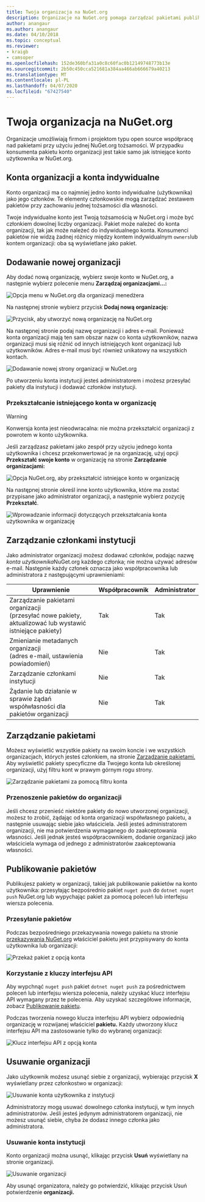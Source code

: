 ```yaml
---
title: Twoja organizacja na NuGet.org
description: Organizacje na NuGet.org pomaga zarządzać pakietami publikowanych przez grupę lub w środowisku zespołowym, firmowym.
author: anangaur
ms.author: anangaur
ms.date: 04/10/2018
ms.topic: conceptual
ms.reviewer:
- kraigb
- camsoper
ms.openlocfilehash: 152de360bfa31a0c8c60fac0b12149748773b13e
ms.sourcegitcommit: 2b50c450cca521681a384aa466ab666679a40213
ms.translationtype: MT
ms.contentlocale: pl-PL
ms.lasthandoff: 04/07/2020
ms.locfileid: "67427540"
---
```

# <a name="your-organization-on-nugetorg"></a>Twoja organizacja na NuGet.org

Organizacje umożliwiają firmom i projektom typu open source współpracę nad pakietami przy użyciu jednej NuGet.org tożsamości. W przypadku konsumenta pakietu konto organizacji jest takie samo jak istniejące konto użytkownika w NuGet.org.

## <a name="organization-accounts-vs-individual-accounts"></a>Konta organizacji a konta indywidualne

Konto organizacji ma co najmniej jedno konto indywidualne (użytkownika) jako jego członków. Te elementy członkowskie mogą zarządzać zestawem pakietów przy zachowaniu jednej tożsamości dla własności.

Twoje indywidualne konto jest Twoją tożsamością w NuGet.org i może być członkiem dowolnej liczby organizacji. Pakiet może należeć do konta organizacji, tak jak może należeć do indywidualnego konta. Konsumenci pakietów nie widzą żadnej różnicy między kontem indywidualnym `owners`lub kontem organizacji: oba są wyświetlane jako pakiet.

## <a name="adding-a-new-organization"></a>Dodawanie nowej organizacji

Aby dodać nową organizację, wybierz swoje konto w NuGet.org, a następnie wybierz polecenie menu **Zarządzaj organizacjami...:**

![Opcja menu w NuGet.org dla organizacji menedżera](media/org-manage-option.png)

Na następnej stronie wybierz przycisk **Dodaj nową organizację:**

![Przycisk, aby utworzyć nową organizację na NuGet.org](media/org-add-new-option.png)

Na następnej stronie podaj nazwę organizacji i adres e-mail. Ponieważ konta organizacji mają ten sam obszar nazw co konta użytkowników, nazwa organizacji musi się różnić od innych istniejących kont organizacji lub użytkowników. Adres e-mail musi być również unikatowy na wszystkich kontach.

![Dodawanie nowej strony organizacji w NuGet.org](media/org-add-new-page.png)

Po utworzeniu konta instytucji jesteś administratorem i możesz przesyłać pakiety dla instytucji i dodawać członków instytucji.

### <a name="transform-existing-account-to-an-organization"></a>Przekształcanie istniejącego konta w organizację

> [!Warning]
> Konwersja konta jest nieodwracalna: nie można przekształcić organizacji z powrotem w konto użytkownika.

Jeśli zarządzasz pakietami jako zespół przy użyciu jednego konta użytkownika i chcesz przekonwertować je na organizację, użyj opcji **Przekształć swoje konto** w organizację na stronie **Zarządzanie organizacjami:**

![Opcja NuGet.org, aby przekształcić istniejące konto w organizację](media/org-transform-option.png)

Na następnej stronie określ inne konto użytkownika, które ma zostać przypisane jako administrator organizacji, a następnie wybierz pozycję **Przekształć**.

![Wprowadzanie informacji dotyczących przekształcania konta użytkownika w organizację](media/org-transform-page.png)

## <a name="managing-organization-members"></a>Zarządzanie członkami instytucji

Jako administrator organizacji możesz dodawać członków, podając nazwę *konta użytkownika*NuGet.org każdego członka; nie można używać adresów e-mail. Następnie każdy członek oznacza jako współpracownika lub administratora z następującymi uprawnieniami:

| Uprawnienie | Współpracownik | Administrator |
| --- | --- | --- |
| Zarządzanie pakietami organizacji<br/>(przesyłać nowe pakiety, aktualizować lub wystawić istniejące pakiety) | Tak | Tak |
| Zmienianie metadanych organizacji<br/>(adres e-mail, ustawienia powiadomień) | Nie | Tak |
| Zarządzanie członkami instytucji | Nie | Tak |
| Żądanie lub działanie w sprawie żądań współwłasności dla pakietów organizacji | Nie | Tak |

## <a name="managing-packages"></a>Zarządzanie pakietami

Możesz wyświetlić wszystkie pakiety na swoim koncie i we wszystkich organizacjach, których jesteś członkiem, na stronie [Zarządzanie pakietami.](https://www.nuget.org/account/Packages) Aby wyświetlić pakiety specyficzne dla Twojego konta lub określonej organizacji, użyj filtru kont w prawym górnym rogu strony.

![Zarządzanie pakietami za pomocą filtru konta](media/org-manage-packages-option.png)

### <a name="transferring-packages-to-an-organization"></a>Przenoszenie pakietów do organizacji
Jeśli chcesz przenieść niektóre pakiety do nowo utworzonej organizacji, możesz to zrobić, żądając od konta organizacji współwłasnego pakietu, a następnie usuwając siebie jako właściciela. Jeśli jesteś administratorem organizacji, nie ma potwierdzenia wymaganego do zaakceptowania własności. Jeśli jednak jesteś współpracownikiem, dodanie organizacji jako właściciela wymaga od jednego z administratorów zaakceptowania własności.

## <a name="publishing-packages"></a>Publikowanie pakietów

Publikujesz pakiety w organizacji, takiej jak publikowanie pakietów na konto użytkownika: przesyłając bezpośrednio pakiet `nuget push` do `dotnet nuget push` NuGet.org lub wypychając pakiet za pomocą poleceń lub interfejsu wiersza polecenia.

### <a name="uploading-packages"></a>Przesyłanie pakietów

Podczas bezpośredniego przekazywania nowego pakietu na stronie [przekazywania NuGet.org](https://www.nuget.org/packages/manage/upload) właściciel pakietu jest przypisywany do konta użytkownika lub organizacji:

![Przekaż pakiet z opcją konta](media/org-upload-option.png)

### <a name="using-api-keys"></a>Korzystanie z kluczy interfejsu API

Aby wypchnąć `nuget push` pakiet `dotnet nuget push` za pośrednictwem poleceń lub interfejsu wiersza polecenia, należy uzyskać klucz interfejsu API wymagany przez te polecenia. Aby uzyskać szczegółowe informacje, zobacz [Publikowanie pakietu](../quickstart/create-and-publish-a-package-using-visual-studio.md#publish-the-package).

Podczas tworzenia nowego klucza interfejsu API wybierz odpowiednią organizację w rozwijanej właściciel **pakietu.** Każdy utworzony klucz interfejsu API ma zastosowanie tylko do wybranej organizacji:

![Klucz interfejsu API z opcją konta](media/org-apikey-option.png)

## <a name="removing-an-organization"></a>Usuwanie organizacji

Jako użytkownik możesz usunąć siebie z organizacji, wybierając przycisk **X** wyświetlany przez członkostwo w organizacji:

![Usuwanie konta użytkownika z instytucji](media/org-remove-self-option.png)

Administratorzy mogą usuwać dowolnego członka instytucji, w tym innych administratorów. Jeśli jesteś jedynym administratorem organizacji, nie możesz usunąć siebie, chyba że dodasz innego członka jako administratora.

### <a name="deleting-an-organization-account"></a>Usuwanie konta instytucji

Konto organizacji można usunąć, klikając przycisk **Usuń** wyświetlany na stronie organizacji.

![Usuwanie organizacji](media/org-delete-option.png)

Aby usunąć organizatora, należy go potwierdzić, klikając przycisk Usuń potwierdzenie **organizacji.**
